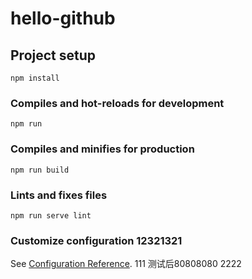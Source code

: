 # hello-github

## Project setup
```
npm install
```

### Compiles and hot-reloads for development
```
npm run 
```

### Compiles and minifies for production
```
npm run build
```

### Lints and fixes files
```
npm run serve lint
```

### Customize configuration 12321321
See [Configuration Reference](https://cli.vuejs.org/config/).
111 测试后80808080
2222
